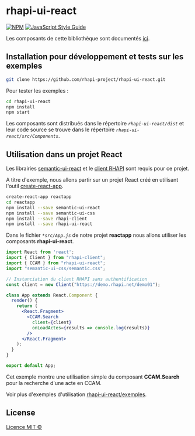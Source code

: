 # rhapi-ui-react

>

[![NPM](https://img.shields.io/npm/v/rhapi-ui-react?color=brightgreen&logo=npm)](https://www.npmjs.com/package/rhapi-ui-react) [![JavaScript Style Guide](https://img.shields.io/badge/code_style-standard-brightgreen.svg)](https://standardjs.com)


Les composants de cette bibliothèque sont documentés [ici](https://github.com/rhapi-project/rhapi-ui-react/blob/master/docs/composants.md).

## Installation pour développement et tests sur les exemples

```bash
git clone https://github.com/rhapi-project/rhapi-ui-react.git
```

Pour tester les exemples :

```bash
cd rhapi-ui-react
npm install
npm start
```
Les composants sont distribués dans le répertoire *`rhapi-ui-react/dist`* et leur code source se trouve dans le répertoire *`rhapi-ui-react/src/Components`*.

## Utilisation dans un projet React

Les librairies [semantic-ui-react](https://react.semantic-ui.com/) et le [client RHAPI](https://github.com/rhapi-project/rhapi-client) sont requis pour ce projet.

A titre d'exemple, nous allons partir sur un projet React créé en utilisant l'outil [create-react-app](https://www.npmjs.com/package/create-react-app).

```bash
create-react-app reactapp
cd reactapp
npm install --save semantic-ui-react
npm install --save semantic-ui-css
npm install --save rhapi-client
npm install --save rhapi-ui-react
```

Dans le fichier *`*src/App.js`* de notre projet **reactapp** nous allons utiliser les composants **rhapi-ui-react**.

```jsx
import React from 'react';
import { Client } from "rhapi-client";
import { CCAM } from "rhapi-ui-react";
import "semantic-ui-css/semantic.css";

// Instanciation du client RHAPI sans authentification
const client = new Client("https://demo.rhapi.net/demo01");

class App extends React.Component {
  render() {
    return (
      <React.Fragment>
        <CCAM.Search
          client={client}
          onLoadActes={results => console.log(results)}
        />
      </React.Fragment>
    );
  }
}

export default App;
```

Cet exemple montre une utilisation simple du composant **CCAM.Search** pour la recherche d'une acte en CCAM.

Voir plus d'exemples d'utilisation [rhapi-ui-react/exemples](https://github.com/rhapi-project/rhapi-ui-react/tree/master/src/exemples).

## License

[Licence MIT ©](https://github.com/rhapi-project/rhapi-ui-react/blob/master/LICENSE)
